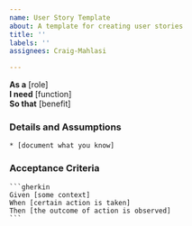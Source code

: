 ```yaml
---
name: User Story Template
about: A template for creating user stories
title: ''
labels: ''
assignees: Craig-Mahlasi

---
```


**As a** [role]  
**I need** [function]  
**So that** [benefit]  
      
### Details and Assumptions
    * [document what you know]      

### Acceptance Criteria     
    ```gherkin 
    Given [some context]
    When [certain action is taken]
    Then [the outcome of action is observed]
    ```
